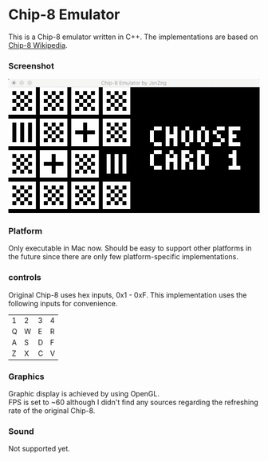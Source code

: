# Chip-8 Emulator
This is a Chip-8 emulator written in C++. The implementations are based on [Chip-8 Wikipedia](https://en.wikipedia.org/wiki/CHIP-8).

### Screenshot
![alt](./demo/demo.gif)

### Platform
Only executable in Mac now. Should be easy to support other platforms in the future since there are only few platform-specific implementations.

### controls
Original Chip-8 uses hex inputs, 0x1 - 0xF. This implementation uses the following inputs for convenience.

| | | | |
|---|---|---|---| 
|1|2|3|4|  
|Q|W|E|R|  
|A|S|D|F|
|Z|X|C|V|  

### Graphics
Graphic display is achieved by using OpenGL.  
FPS is set to ~60 although I didn't find any sources regarding the refreshing rate of the original Chip-8.  

### Sound
Not supported yet.